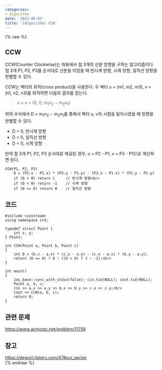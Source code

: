```yaml
---
categories:
- Algorithm
date: '2022-05-05'
title: '[Algorithm] CCW'
---
```


{% raw %}
## CCW
CCW(Counter Clockwise)는 좌표에서 점 3개의 선분 방향을 구하는 알고리즘이다. 점 3개 P1, P2, P3를 순서대로 선분을 이었을 때 반시계 방향, 시계 방향, 일직선 방향을 판별할 수 있다.

CCW는 벡터의 외적(cross product)을 사용한다. 두 벡터 u = (m1, m2, m3), v = (n1, n2, n3)를 외적하면 다음의 결과를 얻는다.
> u × v = (0, 0, m<sub>1</sub>n<sub>2</sub> − m<sub>2</sub>n<sub>1</sub>)<br>

위의 수식에서 D = m<sub>1</sub>n<sub>2</sub> − m<sub>2</sub>n<sub>1</sub>를 통해서 벡터 u, v의 시점을 일치시켰을 때 방향을 판별할 수 있다.<br>
- D > 0, 반시계 방향<br>
- D = 0, 일직선 방향
- D < 0, 시계 방향

만약 점 3개 P1, P2, P3 순서대로 제공된 경우, u = P2 - P1, v = P3 - P1으로 계산하면 된다.
```
CCW(P1, P2, P3)
	D = (P2.x - P1.x) * (P3.y - P1.y) - (P3.x - P1.x) * (P2.y - P1.y)
	if (D > 0) return 1		// 반시계 방향<br>
	if (D < 0) return -1	// 시계 방향
	if (D == 0) return 0	// 일직선 방향
```

## 코드
```
#include <iostream>
using namespace std;

typedef struct Point {
	int x, y;
} Point;

int CCW(Point a, Point b, Point c)
{
	int D = (b.x - a.x) * (c.y - a.y) - (c.x - a.x) * (b.y - a.y);
	return (D == 0) ? 0 : ((D > 0) ? 1 : -1);<br>
}

int main()
{
	ios_base::sync_with_stdio(false); cin.tie(NULL); cout.tie(NULL);
	Point a, b, c;
	cin >> a.x >> a.y >> b.x >> b.y >> c.x >> c.y;<br>
	cout << CCW(a, b, c);
	return 0;
}
```

## 관련 문제
https://www.acmicpc.net/problem/11758<br>

## 참고
https://degurii.tistory.com/47#our_vector<br>
{% endraw %}
